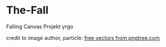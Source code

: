 # The-Fall
Falling Canvas Projekt yrgo



credit to image author, particle: <a href="https://pngtree.com/free-vectors">free vectors from pngtree.com</a>